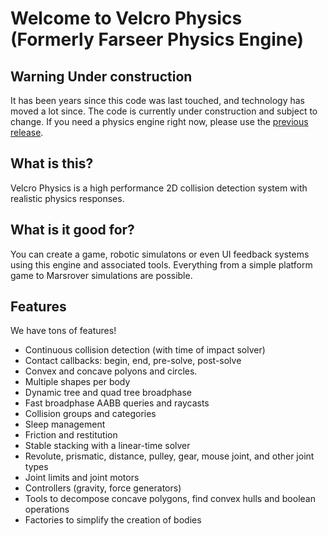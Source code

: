 # Welcome to Velcro Physics (Formerly Farseer Physics Engine)

## Warning Under construction
It has been years since this code was last touched, and technology has moved a lot since. The code is currently under construction and subject to change. If you need a physics engine right now, please use the [previous release](https://farseerphysics.codeplex.com/releases/view/110074).

## What is this?
Velcro Physics is a high performance 2D collision detection system with realistic physics responses.

## What is it good for?
You can create a game, robotic simulatons or even UI feedback systems using this engine and associated tools. Everything from a simple platform game to Marsrover simulations are possible.

## Features
We have tons of features!

* Continuous collision detection (with time of impact solver)
* Contact callbacks: begin, end, pre-solve, post-solve
* Convex and concave polyons and circles.
* Multiple shapes per body
* Dynamic tree and quad tree broadphase
* Fast broadphase AABB queries and raycasts
* Collision groups and categories
* Sleep management
* Friction and restitution
* Stable stacking with a linear-time solver
* Revolute, prismatic, distance, pulley, gear, mouse joint, and other joint types
* Joint limits and joint motors
* Controllers (gravity, force generators)
* Tools to decompose concave polygons, find convex hulls and boolean operations
* Factories to simplify the creation of bodies
